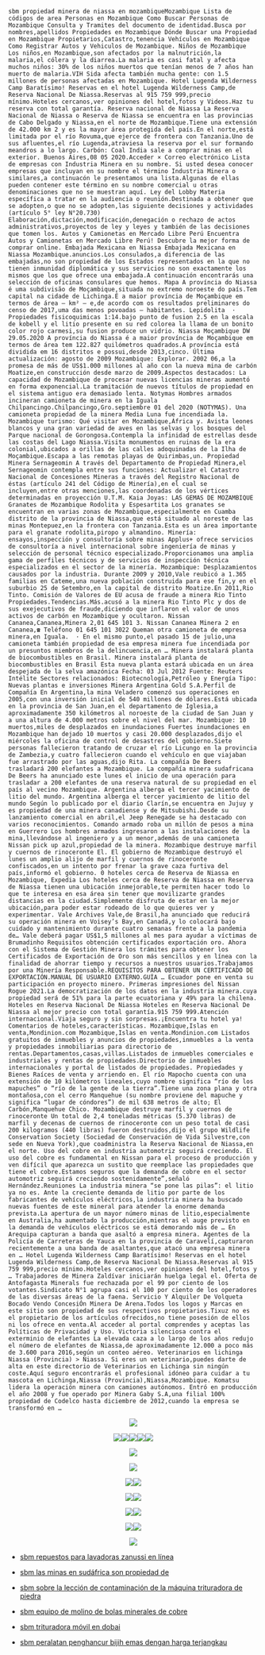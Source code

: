 
```
sbm propiedad minera de niassa en mozambiqueMozambique Lista de códigos de area Personas en Mozambique Como Buscar Personas de Mozambique Consulta y Tramites del documento de identidad.Busca por nombres,apellidos Propiedades en Mozambique Dónde Buscar una Propiedad en Mozambique Propietarios,Catastro,tenencia Vehículos en Mozambique Como Registrar Autos y Vehiculos de Mozambique. Niños de Mozambique Los niños,en Mozambique,son afectados por la malnutrición,la malaria,el cólera y la diarrea.La malaria es casi fatal y afecta muchos niños: 30% de los niños muertos que tenían menos de 7 años han muerto de malaria.VIH Sida afecta también mucha gente: con 1.5 millones de personas afectadas en Mozambique. Hotel Lugenda Wilderness Camp Baratísimo! Reservas en el hotel Lugenda Wilderness Camp,de Reserva Nacional De Niassa.Reservas al 915 759 999,precio mínimo.Hoteles cercanos,ver opiniones del hotel,fotos y Videos.Haz tu reserva con total garantía. Reserva nacional de Niassa La Reserva Nacional de Niassa o Reserva de Niassa se encuentra en las provincias de Cabo Delgado y Niassa,en el norte de Mozambique.Tiene una extensión de 42.000 km 2 y es la mayor área protegida del país.En el norte,está limitada por el río Rovuma,que ejerce de frontera con Tanzania.Uno de sus afluentes,el río Lugenda,atraviesa la reserva por el sur formando meandros a lo largo. Carbón: Coal India sale a comprar minas en el exterior. Buenos Aires,08 05 2020.Acceder × Correo electrónico Lista de empresas con Industria Minera en su nombre. Si usted desea conocer empresas que incluyan en su nombre el término Industria Minera o similares,a continuacón le presentamos una lista.Algunas de ellas pueden contener este término en su nombre comercial u otras denominaciones que no se muestran aquí. Ley del Lobby Materia específica a tratar en la audiencia o reunión.Destinada a obtener que se adopten,o que no se adopten,las siguiente decisiones y actividades (artículo 5° ley N°20.730) Elaboración,dictación,modificación,denegación o rechazo de actos administrativos,proyectos de ley y leyes y también de las decisiones que tomen los. Autos y Camionetas en Mercado Libre Perú Encuentra Autos y Camionetas en Mercado Libre Perú! Descubre la mejor forma de comprar online. Embajada Mexicana en Niassa Embajada Mexicana en Niassa Mozambique.anuncios.Los consulados,a diferencia de las embajadas,no son propiedad de los Estados representados en la que no tienen inmunidad diplomática y sus servicios no son exactamente los mismos que los que ofrece una embajada.A continuación encontrarás una selección de oficinas consulares que hemos. Mapa A província do Niassa é uma subdivisão de Moçambique,situada no extremo noroeste do país.Tem capital na cidade de Lichinga.É a maior província de Moçambique em termos de área — km² — e,de acordo com os resultados preliminares do censo de 2017,uma das menos povoadas — habitantes. Lepidolita  · Propiedades fisicoquimicas 1:14.bajo punto de fusion 2.5 en la escala de kobell y el litio presente en su red colorea la llama de un bonito color rojo carmesi,su fusion produce un vidrio. Niassa Moçambique DW 29.05.2020 A província do Niassa é a maior província de Moçambique em termos de área tem 122.827 quilómetros quadrados.A província está dividida em 16 distritos e possui,desde 2013,cinco. Última actualización: agosto de 2009 Mozambique: Explorar. 2002 06,a la promesa de más de US$1.000 millones al año con la nueva mina de carbón Moatize,en construcción desde marzo de 2009.Aspectos destacados: La capacidad de Mozambique de procesar nuevas licencias mineras aumentó en forma exponencial.La tramitación de nuevos títulos de propiedad en el sistema antiguo era demasiado lenta. Notymas Hombres armados incineran camioneta de minera en la Iguala Chilpancingo.Chilpancingo,Gro.septiembre 01 del 2020 (NOTYMAS). Una camioneta propiedad de la minera Media Luna fue incendiada la. Mozambique turismo: Qué visitar en Mozambique,África y. Avista leones blancos y una gran variedad de aves en las selvas y los bosques del Parque nacional de Gorongosa.Contempla la infinidad de estrellas desde las costas del Lago Niassa.Visita monumentos en ruinas de la era colonial,ubicados a orillas de las calles adoquinadas de la Ilha de Moçambique.Escapa a las remotas playas de Quirimbas,un. Propiedad Minera Sernageomin A través del Departamento de Propiedad Minera,el Sernageomin contempla entre sus funciones: Actualizar el Catastro Nacional de Concesiones Mineras a través del Registro Nacional de éstas (artículo 241 del Código de Minería),en el cual se incluyen,entre otras menciones,las coordenadas de los vértices determinadas en proyección U.T.M. Kaia Joyas: LAS GEMAS DE MOZAMBIQUE Granates de Mozambique Rodolita y Espesartita Los granates se encuentran en varias zonas de Mozambique,especialmente en Cuamba distrito de la provincia de Niassa,que está situado al noreste de las minas Montepuez,en la frontera con Tanzania.Esta es un área importante para el granate rodolita,piropo y almandino. Minería: ensayos,inspección y consultoría sobre minas Applus+ ofrece servicios de consultoría a nivel internacional sobre ingeniería de minas y selección de personal técnico especializado.Proporcionamos una amplia gama de perfiles técnicos y de servicios de inspección técnica especializados en el sector de la minería. Mozambique: Desplazamientos causados por la industria. Durante 2009 y 2010,Vale reubicó a 1.365 familias en Cateme,una nueva población construida para ese fin,y en el suburbio 25 de Setembro,en la capital de distrito Moatize.En 2011,Rio Tinto. Comisión de Valores de EU acusa de fraude a minera Rio Tinto Propiedades.Tendencias.Más.acusó a la minera Rio Tinto Plc y dos de sus exejecutivos de fraude,diciendo que inflaron el valor de unos activos de carbón en Mozambique y ocultaron. Nissan Cananea,Cananea,Minera 2,01 645 101 3. Nissan Cananea Minera 2 en Cananea,☎ Teléfono 01 645 101 3022 Queman otra camioneta de empresa minera,en Iguala.  · En el mismo punto,el pasado 15 de julio,una camioneta también propiedad de esa empresa minera fue incendiada por un presuntos miembros de la delincuencia,en … Minera instalará planta de biocombustibles en Brasil. Minera instalará planta de biocombustibles en Brasil Esta nueva planta estará ubicada en un área despejada de la selva amazónica Fecha: 03 Jul 2012 Fuente: Reuters Intélite Sectores relacionados: Biotecnología,Petróleo y Energía Tipo: Nuevas plantas e inversiones Minera Argentina Gold S.A.Perfil de Compañía En Argentina,la mina Veladero comenzó sus operaciones en 2005,con una inversión inicial de 540 millones de dólares.Está ubicada en la provincia de San Juan,en el departamento de Iglesia,a aproximadamente 350 kilómetros al noroeste de la ciudad de San Juan y a una altura de 4.000 metros sobre el nivel del mar. Mozambique: 10 muertos,miles de desplazados en inundaciones Fuertes inundaciones en Mozambique han dejado 10 muertos y casi 20.000 desplazados,dijo el miércoles la oficina de control de desastres del gobierno.Siete personas fallecieron tratando de cruzar el río Licungo en la provincia de Zambezia,y cuatro fallecieron cuando el vehículo en que viajaban fue arrastrado por las aguas,dijo Rita. La compañía De Beers trasladará 200 elefantes a Mozambique. La compañía minera sudafricana De Beers ha anunciado este lunes el inicio de una operación para trasladar a 200 elefantes de una reserva natural de su propiedad en el país al vecino Mozambique. Argentina alberga el tercer yacimiento de litio del mundo. Argentina alberga el tercer yacimiento de litio del mundo Según lo publicado por el diario Clarín,se encuentra en Jujuy y es propiedad de una minera canadiense y de Mitsubishi.Desde su lanzamiento comercial en abril,el Jeep Renegade se ha destacado con varios reconocimientos. Comando armado roba un millón de pesos a mina en Guerrero Los hombres armados ingresaron a las instalaciones de la mina,llevándose al ingeniero y a un menor,además de una camioneta Nissan pick up azul,propiedad de la minera. Mozambique destruye marfil y cuernos de rinoceronte El. El gobierno de Mozambique destruyó el lunes un amplio alijo de marfil y cuernos de rinoceronte confiscados,en un intento por frenar la grave caza furtiva del país,informó el gobierno. 0 hoteles cerca de Reserva de Niassa en Mozambique, Expedia Los hoteles cerca de Reserva de Niassa en Reserva de Niassa tienen una ubicación inmejorable,te permiten hacer todo lo que te interesa en esa área sin tener que movilizarte grandes distancias en la ciudad.Simplemente disfruta de estar en la mejor ubicación,para poder estar rodeado de lo que quieres ver y experimentar. Vale Archives Vale,de Brasil,ha anunciado que reducirá su operación minera en Voisey’s Bay,en Canadá,y lo colocará bajo cuidado y mantenimiento durante cuatro semanas frente a la pandemia de… Vale deberá pagar US$1,5 millones al mes para ayudar a víctimas de Brumadinho Requisitos obtención certificados exportación oro. Ahora con el Sistema de Gestión Minera los trámites para obtener los Certificados de Exportación de Oro son más sencillos y en línea con la finalidad de ahorrar tiempo y recursos a nuestros usuarios.Trabajamos por una Minería Responsable.REQUISITOS PARA OBTENER UN CERTIFICADO DE EXPORTACIÓN.MANUAL DE USUARIO EXTERNO.GUÍA … Ecuador pone en venta su participación en proyecto minero. Primeras impresiones del Nissan Rogue 2021.La democratización de los datos en la industria minera.cuya propiedad será de 51% para la parte ecuatoriana y 49% para la chilena. Hoteles en Reserva Nacional De Niassa Hoteles en Reserva Nacional De Niassa al mejor precio con total garantía.915 759 999.Atención internacional.Viaja seguro y sin sorpresas.¡Encuentra tu hotel ya! Comentarios de hoteles,características. Mozambique,Islas en venta,Mondinion.com Mozambique,Islas en venta.Mondinion.com Listados gratuitos de inmuebles y anuncios de propiedades,inmuebles a la venta y propiedades inmobiliarias para directorio de rentas.Departamentos,casas,villas.Listados de inmuebles comerciales e industriales y rentas de propiedades.Directorio de inmuebles internacionales y portal de listados de propiedades. Propiedades y Bienes Raíces de venta y arriendo en. El río Mapocho cuenta con una extensión de 10 kilómetros lineales,cuyo nombre significa “río de los mapuches” o “río de la gente de la tierra”.Tiene una zona plana y otra montañosa,con el cerro Manquehue (su nombre proviene del mapuche y significa “lugar de cóndores”) de mil 638 metros de alto; El Carbón,Manquehue Chico. Mozambique destruye marfil y cuernos de rinoceronte Un total de 2,4 toneladas métricas (5.370 libras) de marfil y decenas de cuernos de rinoceronte con un peso total de casi 200 kilogramos (440 libras) fueron destruidos,dijo el grupo Wildlife Conservation Society (Sociedad de Conservación de Vida Silvestre,con sede en Nueva York),que coadministra la Reserva Nacional de Niassa,en el norte. Uso del cobre en industria automotriz seguirá creciendo. El uso del cobre es fundamental en Nissan para el proceso de producción y ven difícil que aparezca un sustito que reemplace las propiedades que tiene el cobre.Estamos seguros que la demanda de cobre en el sector automotriz seguirá creciendo sostenidamente”,señaló Hernández.Reuniones La industria minera “se pone las pilas”: el litio ya no es. Ante la creciente demanda de litio por parte de los fabricantes de vehículos eléctricos,la industria minera ha buscado nuevas fuentes de este mineral para atender la enorme demanda prevista.La apertura de un mayor número minas de litio,especialmente en Australia,ha aumentado la producción,mientras el auge previsto en la demanda de vehículos eléctricos se está demorando más de … En Arequipa capturan a banda que asaltó a empresa minera. Agentes de la Policía de Carreteras de Yauca en la provincia de Caravelí,capturaron recientemente a una banda de asaltantes,que atacó una empresa minera en … Hotel Lugenda Wilderness Camp Baratísimo! Reservas en el hotel Lugenda Wilderness Camp,de Reserva Nacional De Niassa.Reservas al 915 759 999,precio mínimo.Hoteles cercanos,ver opiniones del hotel,fotos y … Trabajadores de Minera Zaldívar iniciarán huelga legal el. Oferta de Antofagasta Minerals fue rechazada por el 99 por ciento de los votantes.Sindicato N°1 agrupa casi el 100 por ciento de los operadores de las diversas áreas de la faena. Servicio Y Alquiler De Volqueta Bocado Vendo ConcesiÓn Minera De Arena.Todos los logos y Marcas en este sitio son propiedad de sus respectivos propietarios.Tixuz no es el propietario de los artículos ofrecidos,no tiene posesión de ellos ni los ofrece en venta.Al acceder al portal comprendes y aceptas las Políticas de Privacidad y Uso. Victoria silenciosa contra el exterminio de elefantes La elevada caza a lo largo de los años redujo el número de elefantes de Niassa,de aproximadamente 12.000 a poco más de 3.600 para 2016,según un conteo aéreo. Veterinarios en lichinga Niassa (Provincia) > Niassa. Si eres un veterinario,puedes darte de alta en este directorio de Veterinarios en Lichinga sin ningún coste.Aquí seguro encontrarás el profesional idóneo para cuidar a tu mascota en Lichinga,Niassa (Provincia),Niassa,Mozambique. Komatsu lidera la operación minera con camiones autónomos. Entró en producción el año 2008 y fue operado por Minera Gaby S.A,una filial 100% propiedad de Codelco hasta diciembre de 2012,cuando la empresa se transformó en … 
```

<div align="center">

<a href="https://es-crusher.shibang-china.com/github&k=sbm+propiedad+minera+de+niassa+en+mozambique"><img src="https://static.shibang-china.com/es/crusher/logo.jpg"></a>

<a href="https://es-crusher.shibang-china.com/github&k=sbm+propiedad+minera+de+niassa+en+mozambique"><img src="https://static.shibang-china.com/es/crusher/index.jpg"></a><a href="https://es-crusher.shibang-china.com/material.htmlgithub&k=sbm+propiedad+minera+de+niassa+en+mozambique"><img src="https://static.shibang-china.com/es/crusher/material.jpg"></a><a href="https://es-crusher.shibang-china.com/application.htmlgithub&k=sbm+propiedad+minera+de+niassa+en+mozambique"><img src="https://static.shibang-china.com/es/crusher/application.jpg"></a><a href="https://es-crusher.shibang-china.com/aboutus.htmlgithub&k=sbm+propiedad+minera+de+niassa+en+mozambique"><img src="https://static.shibang-china.com/es/crusher/aboutus.jpg"></a><a href="https://es-crusher.shibang-china.com/contact.htmlgithub&k=sbm+propiedad+minera+de+niassa+en+mozambique"><img src="https://static.shibang-china.com/es/crusher/contact.jpg"></a>

<a href="https://es-crusher.shibang-china.com/github&k=sbm+propiedad+minera+de+niassa+en+mozambique"><img src="https://static.shibang-china.com/es/crusher/banner.jpg"></a>

<a href="https://swt.shibang-china.com/github&k=sbm+propiedad+minera+de+niassa+en+mozambique"><img src="https://static.shibang-china.com/es/crusher/text.jpg"></a>

<a href="https://swt.shibang-china.com/github&k=sbm+propiedad+minera+de+niassa+en+mozambique"><img src="https://static.shibang-china.com/es/crusher/chat.jpg"></a><a href="https://es-crusher.shibang-china.com/contact.htmlgithub&k=sbm+propiedad+minera+de+niassa+en+mozambique"><img src="https://static.shibang-china.com/es/crusher/message.jpg"></a>

<a href="https://es-crusher.shibang-china.com/products/pe.htmlgithub&k=sbm+propiedad+minera+de+niassa+en+mozambique"><img src="https://static.shibang-china.com/es/crusher/pe.jpg"></a><a href="https://es-crusher.shibang-china.com/products/pf.htmlgithub&k=sbm+propiedad+minera+de+niassa+en+mozambique"><img src="https://static.shibang-china.com/es/crusher/pf.jpg"></a>

<a href="https://es-crusher.shibang-china.com/products/hpt.htmlgithub&k=sbm+propiedad+minera+de+niassa+en+mozambique"><img src="https://static.shibang-china.com/es/crusher/hpt.jpg"></a><a href="https://es-crusher.shibang-china.com/products/vsi.htmlgithub&k=sbm+propiedad+minera+de+niassa+en+mozambique"><img src="https://static.shibang-china.com/es/crusher/vsi.jpg"></a>

<a href="https://es-crusher.shibang-china.com/products/klv.htmlgithub&k=sbm+propiedad+minera+de+niassa+en+mozambique"><img src="https://static.shibang-china.com/es/crusher/klv.jpg"></a><a href="https://es-crusher.shibang-china.com/products/portable.htmlgithub&k=sbm+propiedad+minera+de+niassa+en+mozambique"><img src="https://static.shibang-china.com/es/crusher/portable.jpg"></a>

<a href="https://swt.shibang-china.com/github&k=sbm+propiedad+minera+de+niassa+en+mozambique"><img src="https://static.shibang-china.com/es/crusher/case.jpg"></a>

</div>


* [sbm repuestos para lavadoras zanussi en línea](sbm%20repuestos%20para%20lavadoras%20zanussi%20en%20l%C3%ADnea.md)

* [sbm las minas en sudáfrica son propiedad de](sbm%20las%20minas%20en%20sud%C3%A1frica%20son%20propiedad%20de.md)

* [sbm sobre la lección de contaminación de la máquina trituradora de piedra](sbm%20sobre%20la%20lecci%C3%B3n%20de%20contaminaci%C3%B3n%20de%20la%20m%C3%A1quina%20trituradora%20de%20piedra.md)

* [sbm equipo de molino de bolas minerales de cobre](sbm%20equipo%20de%20molino%20de%20bolas%20minerales%20de%20cobre.md)

* [sbm trituradora móvil en dobai](sbm%20trituradora%20m%C3%B3vil%20en%20dobai.md)

* [sbm peralatan penghancur bijih emas dengan harga terjangkau](sbm%20peralatan%20penghancur%20bijih%20emas%20dengan%20harga%20terjangkau.md)